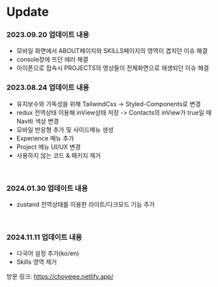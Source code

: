 


# Update

### 2023.09.20 업데이트 내용
- 모바일 화면에서 ABOUT페이지와 SKILLS페이지의 영역이 겹치던 이슈 해결
- console창에 뜨던 에러 해결
- 아이폰으로 접속시 PROJECTS의 영상들이 전체화면으로 재생되던 이슈 해결


### 2023.08.24 업데이트 내용
- 유지보수와 가독성을 위해 TailwindCss -> Styled-Components로 변경
- redux 전역상태 이용해 inView상태 저장 -> Contacts의 inView가 true일 때 Nav바 색상 변경
- 모바일 반응형 추가 및 사이드메뉴 생성
- Experience 메뉴 추가
- Project 메뉴 UI/UX 변경
- 사용하지 않는 코드 & 패키지 제거

<br/>

### 2024.01.30 업데이트 내용
- zustand 전역상태를 이용한 라이트/다크모드 기능 추가

<br/>

### 2024.11.11 업데이트 내용
- 다국어 설정 추가(ko/en)
- Skills 영역 제거
  

방문 링크: https://choyejee.netlify.app/ 
